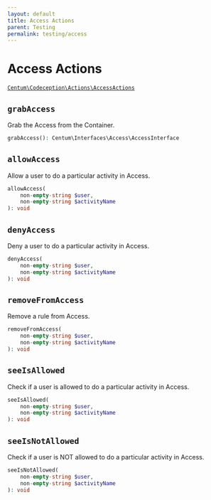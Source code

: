 ```yaml
---
layout: default
title: Access Actions
parent: Testing
permalink: testing/access
---
```




# Access Actions

[`Centum\Codeception\Actions\AccessActions`](https://github.com/SidRoberts/centum/blob/main/src/Codeception/Actions/AccessActions.php)



## `grabAccess`

Grab the Access from the Container.

```php
grabAccess(): Centum\Interfaces\Access\AccessInterface
```



## `allowAccess`

Allow a user to do a particular activity in Access.

```php
allowAccess(
    non-empty-string $user,
    non-empty-string $activityName
): void
```



## `denyAccess`

Deny a user to do a particular activity in Access.

```php
denyAccess(
    non-empty-string $user,
    non-empty-string $activityName
): void
```



## `removeFromAccess`

Remove a rule from Access.

```php
removeFromAccess(
    non-empty-string $user,
    non-empty-string $activityName
): void
```



## `seeIsAllowed`

Check if a user is allowed to do a particular activity in Access.

```php
seeIsAllowed(
    non-empty-string $user,
    non-empty-string $activityName
): void
```



## `seeIsNotAllowed`

Check if a user is NOT allowed to do a particular activity in Access.

```php
seeIsNotAllowed(
    non-empty-string $user,
    non-empty-string $activityName
): void
```
